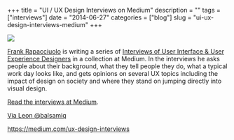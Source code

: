 +++
title = "UI / UX Design Interviews on Medium"
description = ""
tags = ["interviews"]
date = "2014-06-27"
categories = ["blog"]
slug = "ui-ux-design-interviews-medium"
+++



  <div class="notebook-screenshot"><a href="https://medium.com/ux-design-interviews"><img id='bluga-thumbnail-2878' class='bluga-thumbnail large' src='http://media.konigi.com/bluga/
wt53adbf251e35f_large_0.jpg'/></a></div><p><a href="https://medium.com/@frankiefreesbie">Frank Rapacciuolo</a> is writing a series of <a href="https://medium.com/ux-design-interviews">Interviews of User Interface &amp; User Experience Designers</a> in a collection at Medium. In the interviews he asks people about their background, what they tell people they do, what a typical work day looks like, and gets opinions on several UX topics including the impact of design on society and where they stand on jumping directly into visual design.</p>
<p><a href="https://medium.com/ux-design-interviews">Read the interviews at Medium</a>.</p>
<p><a href="https://twitter.com/balsamiq/status/482587067700895744">Via Leon @balsamiq</a></p>
    
  <a href="https://medium.com/ux-design-interviews">https://medium.com/ux-design-interviews</a>
